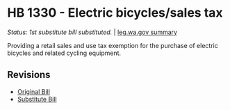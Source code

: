 # HB 1330 - Electric bicycles/sales tax
*Status: 1st substitute bill substituted.* | [leg.wa.gov summary](https://app.leg.wa.gov/billsummary?BillNumber=1330&Year=2021)

Providing a retail sales and use tax exemption for the purchase of electric bicycles and related cycling equipment.

## Revisions
* [Original Bill](1/)
* [Substitute Bill](S/)